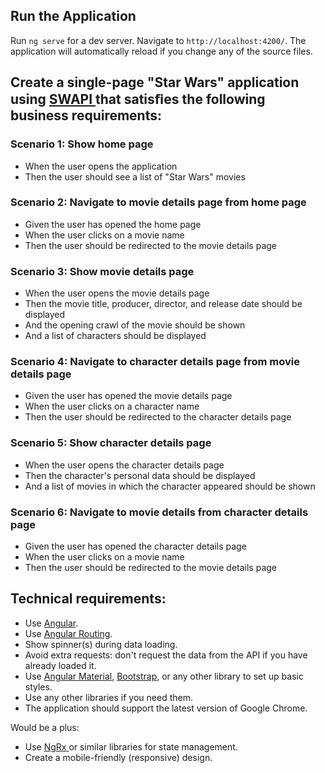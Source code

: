 ## Run the Application

Run `ng serve` for a dev server. Navigate to `http://localhost:4200/`. The application will automatically reload if you change any of the source files.

## Create a single-page "Star Wars" application using [SWAPI](https://swapi.dev/documentation)[ ](https://swapi.dev/documentation) that satisﬁes the following business requirements:

### Scenario 1: Show home page

- When the user opens the application
- Then the user should see a list of "Star Wars" movies

### Scenario 2: Navigate to movie details page from home page

- Given the user has opened the home page
- When the user clicks on a movie name
- Then the user should be redirected to the movie details page

### Scenario 3: Show movie details page

- When the user opens the movie details page
- Then the movie title, producer, director, and release date should be displayed
- And the opening crawl of the movie should be shown
- And a list of characters should be displayed

### Scenario 4: Navigate to character details page from movie details page

- Given the user has opened the movie details page
- When the user clicks on a character name
- Then the user should be redirected to the character details page

### Scenario 5: Show character details page

- When the user opens the character details page
- Then the character's personal data should be displayed
- And a list of movies in which the character appeared should be shown

### Scenario 6: Navigate to movie details from character details page

- Given the user has opened the character details page
- When the user clicks on a movie name
- Then the user should be redirected to the movie details page

## Technical requirements:

- Use [Angular](https://angular.io/).
- Use [Angular](https://angular.io/guide/routing-overview)[ ](https://angular.io/guide/routing-overview)[Routing](https://angular.io/guide/routing-overview).
- Show spinner(s) during data loading.
- Avoid extra requests: don't request the data from the API if you have already loaded it.
- Use [Angular](https://material.angular.io/)[ ](https://material.angular.io/)[Material](https://material.angular.io/), [Bootstrap](https://getbootstrap.com/), or any other library to set up basic styles.
- Use any other libraries if you need them.
- The application should support the latest version of Google Chrome.

Would be a plus:

- Use [NgRx](https://ngrx.io/)[ ](https://ngrx.io/)or similar libraries for state management.
- Create a mobile-friendly (responsive) design.
